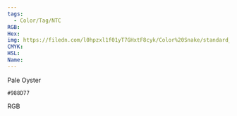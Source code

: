 ```yaml
---
tags:
  - Color/Tag/NTC
RGB:
Hex:
img: https://filedn.com/l0hpzxl1f01yT7GHxtF8cyk/Color%20Snake/standard_csv_to_svg/988D77.svg
CMYK:
HSL:
Name:
---
```

Pale Oyster
```palette
#988D77
```
RGB
